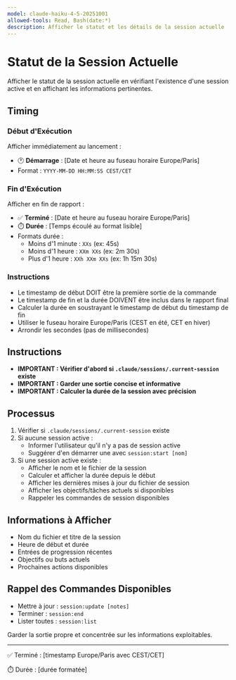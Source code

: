 ```yaml
---
model: claude-haiku-4-5-20251001
allowed-tools: Read, Bash(date:*)
description: Afficher le statut et les détails de la session actuelle
---
```


# Statut de la Session Actuelle

Afficher le statut de la session actuelle en vérifiant l'existence d'une session active et en affichant les informations pertinentes.

## Timing

### Début d'Exécution
Afficher immédiatement au lancement :
- 🕐 **Démarrage** : [Date et heure au fuseau horaire Europe/Paris]
- Format : `YYYY-MM-DD HH:MM:SS CEST/CET`

### Fin d'Exécution
Afficher en fin de rapport :
- ✅ **Terminé** : [Date et heure au fuseau horaire Europe/Paris]
- ⏱️ **Durée** : [Temps écoulé au format lisible]
- Formats durée :
  - Moins d'1 minute : `XXs` (ex: 45s)
  - Moins d'1 heure : `XXm XXs` (ex: 2m 30s)
  - Plus d'1 heure : `XXh XXm XXs` (ex: 1h 15m 30s)

### Instructions
- Le timestamp de début DOIT être la première sortie de la commande
- Le timestamp de fin et la durée DOIVENT être inclus dans le rapport final
- Calculer la durée en soustrayant le timestamp de début du timestamp de fin
- Utiliser le fuseau horaire Europe/Paris (CEST en été, CET en hiver)
- Arrondir les secondes (pas de millisecondes)

## Instructions

- **IMPORTANT : Vérifier d'abord si `.claude/sessions/.current-session` existe**
- **IMPORTANT : Garder une sortie concise et informative**
- **IMPORTANT : Calculer la durée de la session avec précision**

## Processus

1. Vérifier si `.claude/sessions/.current-session` existe
2. Si aucune session active :
   - Informer l'utilisateur qu'il n'y a pas de session active
   - Suggérer d'en démarrer une avec `session:start [nom]`
3. Si une session active existe :
   - Afficher le nom et le fichier de la session
   - Calculer et afficher la durée depuis le début
   - Afficher les dernières mises à jour du fichier de session
   - Afficher les objectifs/tâches actuels si disponibles
   - Rappeler les commandes de session disponibles

## Informations à Afficher

- Nom du fichier et titre de la session
- Heure de début et durée
- Entrées de progression récentes
- Objectifs ou buts actuels
- Prochaines actions disponibles

## Rappel des Commandes Disponibles

- Mettre à jour : `session:update [notes]`
- Terminer : `session:end`
- Lister toutes : `session:list`

Garder la sortie propre et concentrée sur les informations exploitables.

---
✅ Terminé : [timestamp Europe/Paris avec CEST/CET]

⏱️ Durée : [durée formatée]